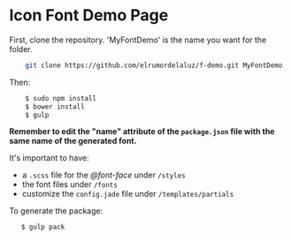 # Icon Font Demo Page

First, clone the repository. 'MyFontDemo' is the name you want for the folder.
```bash
    git clone https://github.com/elrumordelaluz/f-demo.git MyFontDemo
```
Then:
```bash
    $ sudo npm install
    $ bower install
    $ gulp
```

**Remember to edit the "name" attribute of the `package.json` file with the same name of the generated font.**

It's important to have:
- a `.scss` file for the _@font-face_ under `/styles`
- the font files under `/fonts`
- customize the `config.jade` file under `/templates/partials`

To generate the package:
```bash
   $ gulp pack
```